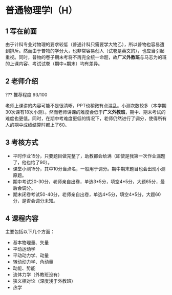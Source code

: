 # 普通物理学Ⅰ（H）
## 1 写在前面
由于计科专业对物理的要求较低（普通计科只需要学大物乙），所以普物也容易遭到排斥。然而由于普物的学分大，也非常容易创人（试卷是英文的），也应当引起重视。同时，普物的卷子期末考将不再完全统一命题，故**广义外教班**与马志为的班的上课内容、考试试卷（期中+期末）均有差异。
## 2 老师介绍
??? 推荐程度
    93/100

老师上课讲的内容可能不是很清晰，PPT也稍微有点混乱。小测次数较多（本学期30次课有18次小测）。然而老师讲课的难度会低于**广义外教班**，期中、期末考试的难度也更低。同时，在期中考难度更低的情况下，老师仍然进行了调分，使得所有人的期中成绩结算时都上了60。
## 3 考核方式
- 平时作业15分，只要题目做完整了，助教都会给满（即使是我第一次作业漏题了，他也给了90）。
- 课堂小测15分，其中10分当点名，一般用于调分。期中期末题目也会出现小测原题。
- 期中考试20-30分，老师亲自出卷，单选3\*5分，填空4\*5分，大题65分，最后会调分。
- 期末闭卷考试50-40分，老师亲自出卷，单选4\*5分，填空4\*5分，大题60分，是否会调分未知。
## 4 课程内容
主要包括以下几个方面：

- 基本物理量、矢量
- 平动运动学
- 平动动力学、动量
- 转动动力学、角动量
- 动能、势能
- 流体力学（外教班没有）
- 狭义相对论（深度浅于外教班）
- 热学